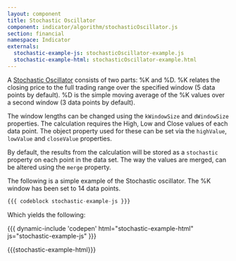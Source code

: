 ```yaml
---
layout: component
title: Stochastic Oscillator
component: indicator/algorithm/stochasticOscillator.js
section: financial
namespace: Indicator
externals:
  stochastic-example-js: stochasticOscillator-example.js
  stochastic-example-html: stochasticOscillator-example.html  
---
```


A [Stochastic Oscillator](https://en.wikipedia.org/wiki/Stochastic_oscillator) consists of two parts: %K and %D. %K relates the closing price to the full trading range over the specified window (5 data points by default). %D is the simple moving average of the %K values over a second window (3 data points by default).

The window lengths can be changed using the `kWindowSize` and `dWindowSize` properties. The calculation requires the High, Low and Close values of each data point. The object property used for these can be set via the `highValue`, `lowValue` and `closeValue` properties.

By default, the results from the calculation will be stored as a `stochastic` property on each point in the data set. The way the values are merged, can be altered using the `merge` property.

The following is a simple example of the Stochastic oscillator. The %K window has been set to 14 data points.

```js
{{{ codeblock stochastic-example-js }}}
```

Which yields the following:

{{{ dynamic-include 'codepen' html="stochastic-example-html" js="stochastic-example-js" }}}

{{{stochastic-example-html}}}
<script type="text/javascript">
{{{stochastic-example-js}}}
</script>
